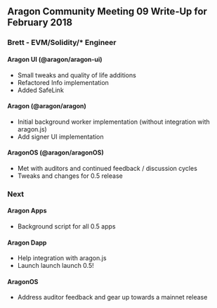 ## Aragon Community Meeting 09 Write-Up for February 2018

### Brett - EVM/Solidity/\* Engineer

#### Aragon UI (@aragon/aragon-ui)

- Small tweaks and quality of life additions
- Refactored Info implementation
- Added SafeLink

#### Aragon (@aragon/aragon)

- Initial background worker implementation (without integration with aragon.js)
- Add signer UI implementation

#### AragonOS (@aragon/aragonOS)

- Met with auditors and continued feedback / discussion cycles
- Tweaks and changes for 0.5 release

### Next

#### Aragon Apps

- Background script for all 0.5 apps

#### Aragon Dapp

- Help integration with aragon.js
- Launch launch launch 0.5!

#### AragonOS

- Address auditor feedback and gear up towards a mainnet release
